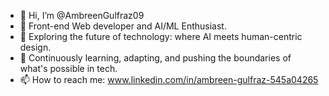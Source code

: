 - 👋 Hi, I’m @AmbreenGulfraz09
- 👀 Front-end Web developer and AI/ML Enthusiast.
- 🌱 Exploring the future of technology: where AI meets human-centric design.
- 💞️ Continuously learning, adapting, and pushing the boundaries of what's possible in tech.
- 📫 How to reach me: www.linkedin.com/in/ambreen-gulfraz-545a04265

<!---
AmbreenGulfraz09/AmbreenGulfraz09 is a ✨ special ✨ repository because its `README.md` (this file) appears on your GitHub profile.
You can click the Preview link to take a look at your changes.
--->
